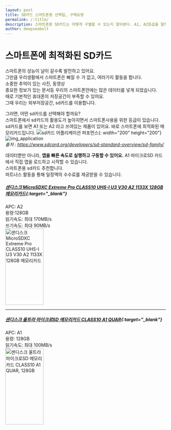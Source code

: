 ```yaml
---
layout: post
title: SD카드 스마트폰용 선택팁, 구매요령
permalink: /:title/
description: 스마트폰용 SD카드는 어떻게 구별할 수 있는지 알아본다. A1, A2등급을 말하는 Application Performance등급은 스마트폰에 최적화된 SD메모리카드입니다.
author: deepseabolt
---
```


# 스마트폰에 최적화된 SD카드

스마트폰의 성능이 날이 갈수록 발전하고 있어요.  
그만큼 우리생활에서 스마트폰은 빠질 수 가 없고, 여러가지 활동을 합니다.  
소중한 추억이 있는 사진, 동영상  
중요한 정보가 있는 문서등 우리의 스마트폰안에는 많은 데이터를 넣게 되었습니다.  
때로 기본적인 휴대폰의 저장공간이 부족할 수 있어요.  
그때 우리는 외부저장공간, sd카드를 이용합니다.

그러면, 어떤 sd카드를 선택해야 할까요?  
스마트폰에서 sd카드의 활용도가 높아지면서 스마트폰사용을 위한 등급이 있습니다.  
sd카드를 보면 A1 또는 A2 라고 쓰여있는 제품이 있어요.
바로 스마트폰에 최적화된 메모리카드입니다.
![sd카드 어플리케이션 퍼포먼스]({{site.baseurl}}/assets/img/sdcard/sdcard_application_performance.jpg){: width="200" height="200"}
![img_application]({{site.baseurl}}/assets/img/sdcard/img_application.jpg)  
_출처 : https://www.sdcard.org/developers/sd-standard-overview/sd-family/_

데이터뿐만 아니라, **앱을 빠른 속도로 실행하고 구동할 수 있어요.**
A1 마이크로SD 카드에서 직접 앱을 로드하고 시작할 수 있습니다.  
스마트폰용 sd카드 추천합니다.  
파트너스 활동을 통해 일정액의 수수료를 제공받을 수 있습니다.

##### [샌디스크 MicroSDXC Extreme Pro CLASS10 UHS-I U3 V30 A2 1133X 128GB 메모리카드](https://coupa.ng/bZBBKJ){:target="\_blank"}

APC: A2  
용량:128GB  
읽기속도: 최대 170MB/s  
쓰기속도: 최대 90MB/s  
<a href="https://coupa.ng/bZBBLe" target="_blank" referrerpolicy="unsafe-url"><img src="https://static.coupangcdn.com/image/affiliate/banner/8c464f4e7ca7f0c85cf2ace0501cc140@2x.jpg" alt="샌디스크 MicroSDXC Extreme Pro CLASS10 UHS-I U3 V30 A2 1133X 128GB 메모리카드" width="120" height="240"></a>

---

##### [샌디스크 울트라 마이크로SD 메모리카드 CLASS10 A1 QUAR](https://coupa.ng/bZBzXM){:target="\_blank"}

APC: A1  
용량: 128GB  
읽기속도: 최대 100MB/s  
<a href="https://coupa.ng/bZBBic" target="_blank" referrerpolicy="unsafe-url"><img src="https://static.coupangcdn.com/image/affiliate/banner/b876743c3293a4be2578692d39197e15@2x.jpg" alt="샌디스크 울트라 마이크로SD 메모리카드 CLASS10 A1 QUAR, 128GB" width="120" height="240"></a>
